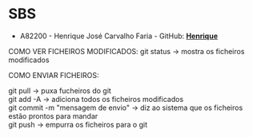 # SBS
- A82200 - Henrique José Carvalho Faria -  GitHub: **[Henrique](https://github.com/henriquejosefaria)** 


COMO VER FICHEIROS MODIFICADOS:
git status -> mostra os ficheiros modificados 

COMO ENVIAR FICHEIROS:

git pull -> puxa fucheiros do git  
git add -A -> adiciona todos os ficheiros modificados  
git commit -m "mensagem de envio" -> diz ao sistema que os ficheiros estão prontos para mandar  
git push -> empurra os ficheiros para o git  
